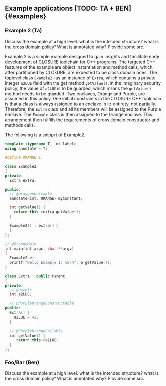 ## Example applications [TODO: TA + BEN] {#examples} 

### Example 2 (Ta)

Discuss the example at a high level. what is the intended structure? what is the cross domain policy? What is annotated why? Provide some src.

Example 2 is a simple example designed to gain insights and facilitate early development of CLOSURE toolchain for C++ programs. The targeted C++ features of the example are object instantiation and method calls, which, after partitioned by CLOSURE, are expected to be cross domain ones. The toplevel class `Example2` has an instance of `Extra`, which contains a private integer `a2LUE` field with the get method `getValue()`. 
In the imaginary security policy, the value of `a2LUE` is to be guarded, which means the `getValue()` method 
needs to be guarded. Two enclaves, Orange and Purple, are assumed in this policy. One initial constraints in the CLOSURE C++ toolchain is that a class is always assigned to an enclave in its entirety, not partially. Therefore, the `Extra` class and all its members will be assigned to the Purple enclave. The `Example` class is then assigned to the Orange enclave. This arrangement then fulfills the requirements of cross domain constructor and methods calls.

The following is a snippet of Example2.

```cpp
template <typename T, int label>
using annotate = T;

#define ORANGE 1

class Example2
{
private:
  Extra extra;

public:
  // @OrangeShareable
  annotate<int, ORANGE> myConstant;

  int getValue() {
    return this->extra.getValue();
  }

  Example2() : extra() {
  }
};

// @OrangeMain
int main(int argc, char **argv)
{
  Example2 e;
  printf("Hello Example 1: %d\n", e.getValue());
}
```

```cpp
class Extra : public Parent
{
private:
  // @Purple
  int a2LUE;

  // @PurpleOrangeConstructable
public:
  Extra() {
    a2LUE = 42;
  }

  // @PurpleOrangeCallable
  int getValue() {
     return this->a2LUE;
  }
};
```

### Foo/Bar (Ben)

Discuss the example at a high level. what is the intended structure? what is the cross domain policy? What is annotated why? Provide some src.

